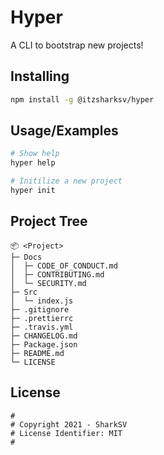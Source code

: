 # Hyper

A CLI to bootstrap new projects!

## Installing

```bash
npm install -g @itzsharksv/hyper
```

## Usage/Examples

```bash
# Show help
hyper help

# Initilize a new project
hyper init
```

## Project Tree

```Txt
📦 <Project>
├─ Docs
│  ├─ CODE_OF_CONDUCT.md
│  ├─ CONTRIBUTING.md
│  └─ SECURITY.md
├─ Src
│  └─ index.js
├─ .gitignore
├─ .prettierrc
├─ .travis.yml
├─ CHANGELOG.md
├─ Package.json
├─ README.md
└─ LICENSE
```

## License

```text
#
# Copyright 2021 - SharkSV
# License Identifier: MIT
#
```

